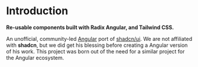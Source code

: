 # Introduction

**Re-usable components built with Radix Angular, and Tailwind CSS.**

An unofficial, community-led [Angular](https://angular.dev) port of [shadcn/ui](https://ui.shadcn.com/).
We are not affiliated with **shadcn**, but we did get his blessing before creating a Angular version of his work.
This project was born out of the need for a similar project for the Angular ecosystem.
